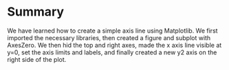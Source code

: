 # Summary

We have learned how to create a simple axis line using Matplotlib. We first imported the necessary libraries, then created a figure and subplot with AxesZero. We then hid the top and right axes, made the x axis line visible at y=0, set the axis limits and labels, and finally created a new y2 axis on the right side of the plot.
